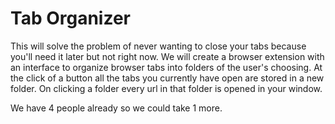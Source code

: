 # Tab Organizer

This will solve the problem of never wanting to close your tabs because you'll need it later but not right now. We will create a browser extension with an interface to organize browser tabs into folders of the user's choosing. At the click of a button all the tabs you currently have open are stored in a new folder. On clicking a folder every url in that folder is opened in your window.

We have 4 people already so we could take 1 more.
